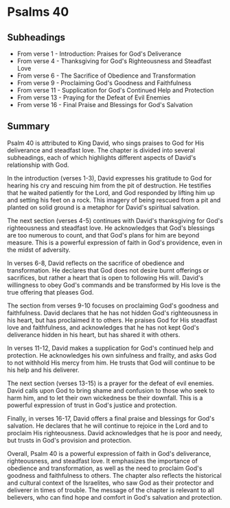 # Psalms 40

## Subheadings

* From verse 1 - Introduction: Praises for God's Deliverance
* From verse 4 - Thanksgiving for God's Righteousness and Steadfast Love
* From verse 6 - The Sacrifice of Obedience and Transformation
* From verse 9 - Proclaiming God's Goodness and Faithfulness
* From verse 11 - Supplication for God's Continued Help and Protection
* From verse 13 - Praying for the Defeat of Evil Enemies
* From verse 16 - Final Praise and Blessings for God's Salvation

## Summary

Psalm 40 is attributed to King David, who sings praises to God for His deliverance and steadfast love. The chapter is divided into several subheadings, each of which highlights different aspects of David's relationship with God.

In the introduction (verses 1-3), David expresses his gratitude to God for hearing his cry and rescuing him from the pit of destruction. He testifies that he waited patiently for the Lord, and God responded by lifting him up and setting his feet on a rock. This imagery of being rescued from a pit and planted on solid ground is a metaphor for David's spiritual salvation.

The next section (verses 4-5) continues with David's thanksgiving for God's righteousness and steadfast love. He acknowledges that God's blessings are too numerous to count, and that God's plans for him are beyond measure. This is a powerful expression of faith in God's providence, even in the midst of adversity.

In verses 6-8, David reflects on the sacrifice of obedience and transformation. He declares that God does not desire burnt offerings or sacrifices, but rather a heart that is open to following His will. David's willingness to obey God's commands and be transformed by His love is the true offering that pleases God.

The section from verses 9-10 focuses on proclaiming God's goodness and faithfulness. David declares that he has not hidden God's righteousness in his heart, but has proclaimed it to others. He praises God for His steadfast love and faithfulness, and acknowledges that he has not kept God's deliverance hidden in his heart, but has shared it with others.

In verses 11-12, David makes a supplication for God's continued help and protection. He acknowledges his own sinfulness and frailty, and asks God to not withhold His mercy from him. He trusts that God will continue to be his help and his deliverer.

The next section (verses 13-15) is a prayer for the defeat of evil enemies. David calls upon God to bring shame and confusion to those who seek to harm him, and to let their own wickedness be their downfall. This is a powerful expression of trust in God's justice and protection.

Finally, in verses 16-17, David offers a final praise and blessings for God's salvation. He declares that he will continue to rejoice in the Lord and to proclaim His righteousness. David acknowledges that he is poor and needy, but trusts in God's provision and protection.

Overall, Psalm 40 is a powerful expression of faith in God's deliverance, righteousness, and steadfast love. It emphasizes the importance of obedience and transformation, as well as the need to proclaim God's goodness and faithfulness to others. The chapter also reflects the historical and cultural context of the Israelites, who saw God as their protector and deliverer in times of trouble. The message of the chapter is relevant to all believers, who can find hope and comfort in God's salvation and protection.